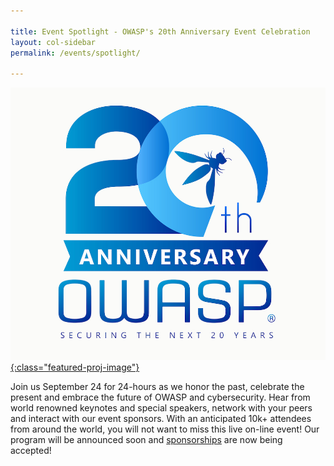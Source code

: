 ```yaml
---

title: Event Spotlight - OWASP's 20th Anniversary Event Celebration
layout: col-sidebar
permalink: /events/spotlight/

---
```


[![OWASP's 20th Anniversary Event Celebration](/pages/chapters/spotlight/OWASP20thAnniversary1.jpeg){:class="featured-proj-image"}](https://20thanniversary.owasp.org/)

Join us September 24 for 24-hours as we honor the past, celebrate the present and embrace the future of OWASP and cybersecurity. Hear from world renowned keynotes and special speakers, network with your peers and interact with our event sponsors. With an anticipated 10k+ attendees from around the world, you will not want to miss this live on-line event!
Our program will be announced soon and [sponsorships](https://20thanniversary.owasp.org/sponsors/) are now being accepted!
